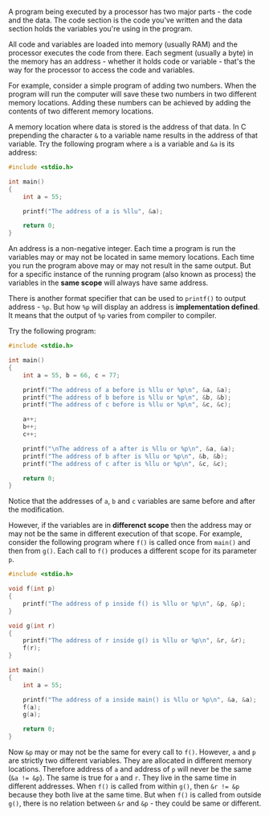 A program being executed by a processor has two major parts - the code and the data. The code section is the code you've written and the data section holds the variables you're using in the program.

All code and variables are loaded into memory (usually RAM) and the processor executes the code from there. Each segment (usually a byte) in the memory has an address - whether it holds code or variable - that's the way for the processor to access the code and variables.

For example, consider a simple program of adding two numbers. When the program will run the computer will save these two numbers in two different memory locations. Adding these numbers can be achieved by adding the contents of two different memory locations.

A memory location where data is stored is the address of that data. In C prepending the character `&` to a variable name results in the address of that variable. Try the following program where `a` is a variable and `&a` is its address:

```C runnable
#include <stdio.h>

int main()
{
	int a = 55;

	printf("The address of a is %llu", &a);

	return 0;
}
```

An address is a non-negative integer. Each time a program is run the variables may or may not be located in same memory locations. Each time you run the program above may or may not result in the same output. But for a specific instance of the running program (also known as process) the variables in the **same scope** will always have same address.

There is another format specifier that can be used to `printf()` to output address - `%p`. But how `%p` will display an address is **implementation defined**. It means that the output of `%p` varies from compiler to compiler.

Try the following program:

```C runnable
#include <stdio.h>

int main()
{
	int a = 55, b = 66, c = 77;

	printf("The address of a before is %llu or %p\n", &a, &a);
	printf("The address of b before is %llu or %p\n", &b, &b);
	printf("The address of c before is %llu or %p\n", &c, &c);

	a++;
	b++;
	c++;

	printf("\nThe address of a after is %llu or %p\n", &a, &a);
	printf("The address of b after is %llu or %p\n", &b, &b);
	printf("The address of c after is %llu or %p\n", &c, &c);

	return 0;
}
```

Notice that the addresses of `a`, `b` and `c` variables are same before and after the modification.

However, if the variables are in **differenct scope** then the address may or may not be the same in different execution of that scope. For example, consider the following program where `f()` is called once from `main()` and then from `g()`. Each call to `f()` produces a different scope for its parameter `p`.

```C runnable
#include <stdio.h>

void f(int p)
{
	printf("The address of p inside f() is %llu or %p\n", &p, &p);
}

void g(int r)
{
	printf("The address of r inside g() is %llu or %p\n", &r, &r);
	f(r);
}

int main()
{
	int a = 55;

	printf("The address of a inside main() is %llu or %p\n", &a, &a);
	f(a);
	g(a);

	return 0;
}
```

Now `&p` may or may not be the same for every call to `f()`. However, `a` and `p` are strictly two different variables. They are allocated in different memory locations. Therefore address of `a` and address of `p` will never be the same (`&a != &p`). The same is true for `a` and `r`. They live in the same time in different addresses. When `f()` is called from within `g()`, then `&r != &p` because they both live at the same time. But when `f()` is called from outside `g()`, there is no relation between `&r` and `&p` - they could be same or different.


